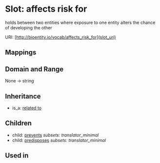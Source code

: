 # Slot: affects risk for


holds between two entities where exposure to one entity alters the chance of developing the other

URI: [http://bioentity.io/vocab/affects_risk_for](slot_uri)
## Mappings

## Domain and Range

None -> string
## Inheritance

 *  is_a: [related to](related_to.md)
## Children

 *  child: [prevents](prevents.md) *subsets: translator_minimal*
 *  child: [predisposes](predisposes.md) *subsets: translator_minimal*
## Used in


